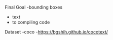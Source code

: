 Final Goal
-bounding boxes
 - text
 - to compiling code

Dataset
-coco
-https://bgshih.github.io/cocotext/
